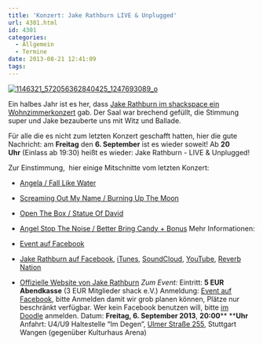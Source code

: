 ```yaml
---
title: 'Konzert: Jake Rathburn LIVE & Unplugged'
url: 4301.html
id: 4301
categories:
  - Allgemein
  - Termine
date: 2013-08-21 12:41:09
tags:
---
```


[![1146321_572056362840425_1247693089_o](https://blog.shackspace.de/wp-content/uploads/2013/08/1146321_572056362840425_1247693089_o.jpg)](https://blog.shackspace.de/wp-content/uploads/2013/08/1146321_572056362840425_1247693089_o.jpg)

Ein halbes Jahr ist es her, dass [Jake Rathburn im shackspace ein Wohnzimmerkonzert](https://blog.shackspace.de/?p=3955) gab. Der Saal war brechend gefüllt, die Stimmung super und Jake bezauberte uns mit Witz und Ballade.

Für alle die es nicht zum letzten Konzert geschafft hatten, hier die gute Nachricht: am **Freitag** den **6\. September** ist es wieder soweit! Ab **20 Uhr** (Einlass ab 19:30) heißt es wieder: Jake Rathburn - LIVE &amp; Unplugged!

Zur Einstimmung,  hier einige Mitschnitte vom letzten Konzert:

*   [Angela / Fall Like Water](https://blog.shackspace.de/?p=4002)
*   [Screaming Out My Name / Burning Up The Moon](https://blog.shackspace.de/?p=4009)
*   [Open The Box / Statue Of David](https://blog.shackspace.de/?p=4024)
*   [Angel Stop The Noise / Better Bring Candy + Bonus](https://blog.shackspace.de/?p=4026)
Mehr Informationen:

*   [Event auf Facebook](https://www.facebook.com/events/1407386852806937/)
*   [Jake Rathburn auf Facebook](https://www.facebook.com/JakeRathburnMusic), [iTunes](https://itunes.apple.com/us/album/get-outta-my-chevrolet/id480479969?i=480479975&amp;ign-mpt=uo%3D4), [SoundCloud](https://soundcloud.com/jakerathburn), [YouTube](http://www.youtube.com/user/JakeRathburn?feature=mhee), [Reverb Nation](http://www.reverbnation.com/jakerathburn)
*   [Offizielle Website von Jake Rathburn](http://www.jakerathburn.com/)
_Zum Event:_
Eintritt: **5 EUR Abendkasse** (3 EUR Mitglieder shack e.V.)
Anmeldung: [Event auf Facebook](https://www.facebook.com/events/1407386852806937/), bitte Anmelden damit wir grob planen können, Plätze nur beschränkt verfügbar. Wer kein Facebook benutzen will, bitte [im Doodle](http://doodle.com/cewzxmsd38aak9xb) anmelden.
Datum: **Freitag, 6\. September 2013**, **20:00**** ****Uhr**
Anfahrt: U4/U9 Haltestelle “Im Degen”, [Ulmer Straße 255](https://blog.shackspace.de/?page_id=713), Stuttgart Wangen (gegenüber Kulturhaus Arena)